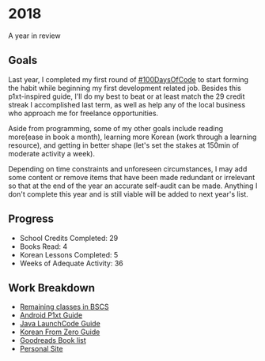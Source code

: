 # 2018
A year in review

## Goals
Last year, I completed my first round of [#100DaysOfCode](https://github.com/ceciliaconsta3/My-100-Days-of-Code) to start forming the habit while beginning my first development related job. Besides this p1xt-inspired guide, I'll do my best to beat or at least match the 29 credit streak I accomplished last term, as well as help any of the local business who approach me for freelance opportunities.

Aside from programming, some of my other goals include reading more(ease in book a month), learning more Korean (work through a learning resource), and getting in better shape (let's set the stakes at 150min of moderate activity a week).

Depending on time constraints and unforeseen circumstances, I may add some content or remove items that have been made redundant or irrelevant so that at the end of the year an accurate self-audit can be made. Anything I don't complete this year and is still viable will be added to next year's list.

## Progress
- School Credits Completed: 29 
- Books Read: 4
- Korean Lessons Completed: 5
- Weeks of Adequate Activity: 36

## Work Breakdown
- [Remaining classes in BSCS](/Classes.md)
- [Android P1xt Guide](/Android.md)
- [Java LaunchCode Guide](/LaunchCode.md)
- [Korean From Zero Guide](/Korean.md)
- [Goodreads Book list](https://www.goodreads.com/review/list/84207402-cecilia?read_at=2018)
- [Personal Site](https://ceciliaconstantine.com)
